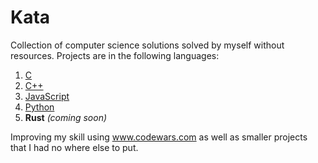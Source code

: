 # Kata

Collection of computer science solutions solved by myself without resources. Projects are in the following languages:

1. [C](./C/)
2. [C++](./C++/)
3. [JavaScript](./JavaScript/)
4. [Python](./Python/)
5. **Rust** *(coming soon)*

Improving my skill using www.codewars.com as well as smaller projects that I had no where else to put.
